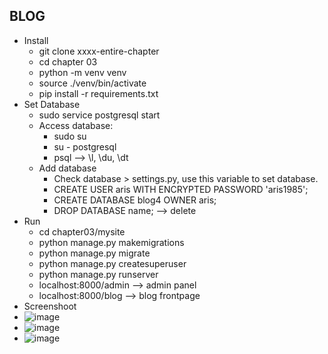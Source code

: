 ## BLOG
- Install
    - git clone xxxx-entire-chapter
    - cd chapter 03
    - python -m venv venv
    - source ./venv/bin/activate
    - pip install -r requirements.txt
- Set Database
    - sudo service postgresql start
    - Access database:
        - sudo su
        - su - postgresql
        - psql --> \l, \du, \dt
    - Add database
        - Check database > settings.py, use this variable to set database.
        - CREATE USER aris WITH ENCRYPTED PASSWORD 'aris1985';
        - CREATE DATABASE blog4 OWNER aris;
        - DROP DATABASE name; --> delete 
- Run
    - cd chapter03/mysite
    - python manage.py makemigrations
    - python manage.py migrate
    - python manage.py createsuperuser
    - python manage.py runserver
    - localhost:8000/admin --> admin panel
    - localhost:8000/blog --> blog frontpage
- Screenshoot
- ![image](https://user-images.githubusercontent.com/24581953/204668338-6f784263-b526-4085-8561-2b6651e8093e.png)
- ![image](https://user-images.githubusercontent.com/24581953/204668388-6b171325-8ee9-477e-8330-aee6f66eda1d.png)
- ![image](https://user-images.githubusercontent.com/24581953/204668457-291b90d4-ba8b-4174-9485-02053c3e12c2.png)
